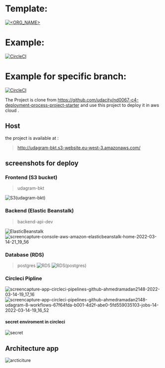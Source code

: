 
# Template:
[![<ORG_NAME>](https://circleci.com/<VCS>/<ORG_NAME>/<PROJECT_NAME>.svg?style=svg)](<LINK>)

# Example:
[![CircleCI](https://circleci.com/gh/circleci/circleci-docs.svg?style=svg)](https://circleci.com/gh/circleci/circleci-docs)

# Example for specific branch:
[![CircleCI](https://circleci.com/gh/circleci/circleci-docs/tree/teesloane-patch-5.svg?style=svg)](https://circleci.com/gh/circleci/circleci-docs/?branch=teesloane-patch-5)

The Project is clone from https://github.com/udacity/nd0067-c4-deployment-process-project-starter and use this project to deploy it in aws cloud .
## Host 
the project is available at :

 > http://udagram-bkt.s3-website.eu-west-3.amazonaws.com/

## screenshots for deploy 
### Frontend (S3 bucket)
 > udagram-bkt
 
![S3(udagram-bkt)](https://user-images.githubusercontent.com/95978415/158244924-244acd54-3454-4c15-92d8-d726f9e3a5b2.PNG)

### Backend (Elastic Beanstalk)
 > backend-api-dev

![ElasticBeanstalk](https://user-images.githubusercontent.com/95978415/158245184-e15d4cd2-56c0-427d-8d97-3bee0a7b485c.PNG)
![screencapture-console-aws-amazon-elasticbeanstalk-home-2022-03-14-21_19_56](https://user-images.githubusercontent.com/95978415/158245386-c7fb9551-82b4-409e-a985-044bae957d6f.png)

### Database (RDS)
 > postgres
![RDS](https://user-images.githubusercontent.com/95978415/158245530-a4e784da-0d6f-4c64-bee7-8e151ba14e43.PNG)
![RDS(postgres)](https://user-images.githubusercontent.com/95978415/158245542-b705b852-70f9-4a68-9793-649779b23142.PNG)

### Circleci Pipline 

![screencapture-app-circleci-pipelines-github-ahmedramadan2148-2022-03-14-19_17_16](https://user-images.githubusercontent.com/95978415/158245652-17e93ee9-c00c-4e5d-8635-fe97bae86fc2.png)
![screencapture-app-circleci-pipelines-github-ahmedramadan2148-udagram-8-workflows-67f64fda-b001-4d2f-abe0-5fd559035103-jobs-14-2022-03-14-19_16_52](https://user-images.githubusercontent.com/95978415/158245662-158e5ea5-fe5f-4124-8aaa-c8c8b3f1f240.png)

#### secret enviroment in circleci 
![secret](https://user-images.githubusercontent.com/95978415/158246134-ad812784-9713-4bc0-87e9-6f394f1ac8a3.PNG)
## Architecture app 
![arcticiture](https://user-images.githubusercontent.com/95978415/158246389-ee81664a-c622-46db-8715-3e795948a6d8.PNG)
